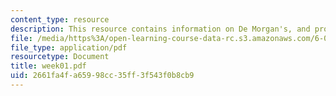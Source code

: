 ```yaml
---
content_type: resource
description: This resource contains information on De Morgan's, and probability.
file: /media/https%3A/open-learning-course-data-rc.s3.amazonaws.com/6-041-probabilistic-systems-analysis-and-applied-probability-spring-2006/2661fa4fa65998cc35ff3f543f0b8cb9_week01.pdf
file_type: application/pdf
resourcetype: Document
title: week01.pdf
uid: 2661fa4f-a659-98cc-35ff-3f543f0b8cb9
---
```

